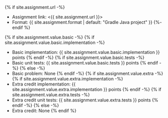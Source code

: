 {% if site.assignment.url -%}
* Assignment link: <{{ site.assignment.url }}>
* Format: {{ site.assignment.format | default: "Gradle Java project" }}
{%- endif %}

{% if site.assignment.value.basic -%}
{% if site.assignment.value.basic.implementation -%}
* Basic implementation: {{ site.assignment.value.basic.implementation }} points
{% endif -%}
{% if site.assignment.value.basic.tests -%}
* Basic unit tests: {{ site.assignment.value.basic.tests }} points
{% endif -%}
{% else -%}
* Basic problem: None
{% endif -%}
{% if site.assignment.value.extra -%}
{% if site.assignment.value.extra.implementation -%}
* Extra credit implementation: {{ site.assignment.value.extra.implementation }} points
{% endif -%}
{% if site.assignment.value.extra.tests -%}
* Extra credit unit tests: {{ site.assignment.value.extra.tests }} points
{% endif -%}
{% else -%}
* Extra credit: None
{% endif %}

